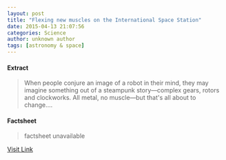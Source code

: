 ```yaml
---
layout: post
title: "Flexing new muscles on the International Space Station"
date: 2015-04-13 21:07:56
categories: Science
author: unknown author
tags: [astronomy & space]
---
```



#### Extract
>When people conjure an image of a robot in their mind, they may imagine something out of a steampunk story—complex gears, rotors and clockworks. All metal, no muscle—but that's all about to change....

#### Factsheet
>factsheet unavailable

[Visit Link](http://phys.org/news348163667.html)


